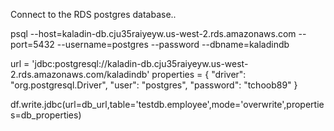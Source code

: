 
Connect to the RDS postgres database.. 

psql --host=kaladin-db.cju35raiyeyw.us-west-2.rds.amazonaws.com --port=5432 --username=postgres --password  --dbname=kaladindb


url = 'jdbc:postgresql://kaladin-db.cju35raiyeyw.us-west-2.rds.amazonaws.com/kaladindb'
properties = {
    "driver": "org.postgresql.Driver",
    "user": "postgres",
    "password": "tchoob89"
}

df.write.jdbc(url=db_url,table='testdb.employee',mode='overwrite',properties=db_properties)